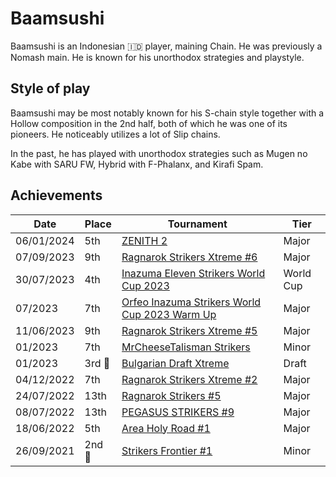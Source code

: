 # Baamsushi

Baamsushi is an Indonesian :indonesia: player, maining Chain. He was previously a Nomash main. He is known for his unorthodox strategies and playstyle. 

## Style of play

Baamsushi may be most notably known for his S-chain style together with a Hollow composition in the 2nd half, both of which he was one of its pioneers. He noticeably utilizes a lot of Slip chains. 

In the past, he has played with unorthodox strategies such as Mugen no Kabe with SARU FW, Hybrid with F-Phalanx, and Kirafi Spam.

## Achievements

| Date | Place | Tournament | Tier |
| - | - | - | - |
| 06/01/2024 | 5th | [ZENITH 2](../../tournaments/misc/zenith2.md) | Major |
| 07/09/2023 | 9th | [Ragnarok Strikers Xtreme #6](../../tournaments/ragna/ragnax6.md) | Major |
| 30/07/2023 | 4th | [Inazuma Eleven Strikers World Cup 2023](../../tournaments/worldcup23.md) | World Cup |
| 07/2023 | 7th | [Orfeo Inazuma Strikers World Cup 2023 Warm Up](../../tournaments/orfeo/orfeowc.md) | Major |
| 11/06/2023 | 9th | [Ragnarok Strikers Xtreme #5](../../tournaments/ragna/ragnax5.md) | Major |
| 01/2023 | 7th | [MrCheeseTalisman Strikers](../../tournaments/misc/cheese1.md) | Minor |
| 01/2023 |3rd :3rd_place_medal: | [Bulgarian Draft Xtreme](../../tournaments/draft/bgdraftx.md) | Draft |
| 04/12/2022 | 7th | [Ragnarok Strikers Xtreme #2](../../tournaments/ragna/ragnax2.md) | Major |
| 24/07/2022 | 13th | [Ragnarok Strikers #5](../../tournaments/ragna/ragna5.md) | Major |
| 08/07/2022 | 13th | [PEGASUS STRIKERS #9](../../tournaments/pegasus/pegasus9.md) | Major |
| 18/06/2022 | 5th | [Area Holy Road #1](../../tournaments/misc/holyroad1.md) | Major |
| 26/09/2021 |2nd :2nd_place_medal: | [Strikers Frontier #1](../../tournaments/sf/sf1.md) | Minor |
